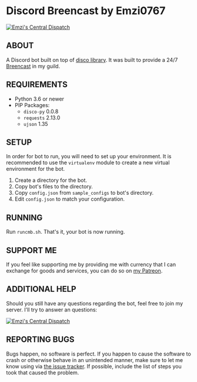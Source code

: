 # Discord Breencast by Emzi0767

[![Emzi's Central Dispatch](https://discordapp.com/api/guilds/207879549394878464/widget.png)](https://discord.gg/rGKrJDR)

## ABOUT

A Discord bot built on top of [disco library](https://github.com/b1naryth1ef/disco/). It was built to provide a 24/7 [Breencast](http://half-life.wikia.com/wiki/Breencast) in my guild.

## REQUIREMENTS

* Python 3.6 or newer
* PIP Packages:
   * `disco-py` 0.0.8
   * `requests` 2.13.0
   * `ujson` 1.35

## SETUP

In order for bot to run, you will need to set up your environment. It is recommended to use the `virtualenv` module to create a new virtual environment for the bot.

1. Create a directory for the bot.
2. Copy bot's files to the directory.
3. Copy `config.json` from `sample_configs` to bot's directory.
4. Edit `config.json` to match your configuration.

## RUNNING

Run `runcmb.sh`. That's it, your bot is now running.

## SUPPORT ME

If you feel like supporting me by providing me with currency that I can exchange for goods and services, you can do so on [my Patreon](https://www.patreon.com/emzi0767).

## ADDITIONAL HELP

Should you still have any questions regarding the bot, feel free to join my server. I'll try to answer an questions:

[![Emzi's Central Dispatch](https://discordapp.com/api/guilds/207879549394878464/embed.png?style=banner1)](https://discord.gg/rGKrJDR)

## REPORTING BUGS

Bugs happen, no software is perfect. If you happen to cause the software to crash or otherwise behave in an unintended manner, make sure to let me know using via [the issue tracker](https://github.com/Emzi0767/Discord-PAM-Bot/issues). If possible, include the list of steps you took that caused the problem.